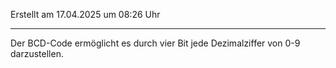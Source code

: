 Erstellt am 17.04.2025 um 08:26 Uhr

---
Der BCD-Code ermöglicht es durch vier Bit jede Dezimalziffer von 0-9 darzustellen.